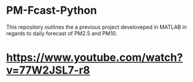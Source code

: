 # PM-Fcast-Python

This repository outlines the a previous project develoveped in MATLAB in regards to daily forecast of PM2.5 and PM10.

# https://www.youtube.com/watch?v=77W2JSL7-r8
